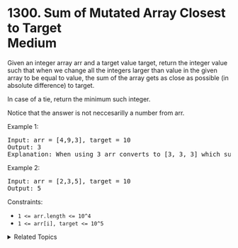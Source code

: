 # 1300. Sum of Mutated Array Closest to Target<br> Medium

Given an integer array arr and a target value target, return the integer value such that when we change all the integers larger than value in the given array to be equal to value, the sum of the array gets as close as possible (in absolute difference) to target.

In case of a tie, return the minimum such integer.

Notice that the answer is not neccesarilly a number from arr.


Example 1:

<pre>
Input: arr = [4,9,3], target = 10
Output: 3
Explanation: When using 3 arr converts to [3, 3, 3] which sums 9 and that's the optimal answer.
</pre>

Example 2:

<pre>
Input: arr = [2,3,5], target = 10
Output: 5
</pre>

Constraints:

- `1 <= arr.length <= 10^4`
- `1 <= arr[i], target <= 10^5`

<details>

<summary> Related Topics </summary>

-   `Binary Search`

</details>

